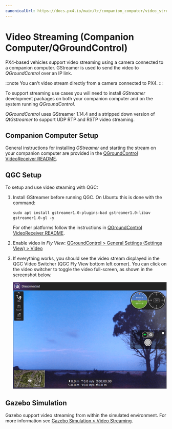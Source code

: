 ```yaml
---
canonicalUrl: https://docs.px4.io/main/tr/companion_computer/video_streaming
---
```


# Video Streaming (Companion Computer/QGroundControl)

PX4-based vehicles support video streaming using a camera connected to a companion computer. GStreamer is used to send the video to *QGroundControl* over an IP link.

:::note
You can't video stream directly from a camera connected to PX4.
:::

To support streaming use cases you will need to install *GStreamer* development packages on both your companion computer and on the system running *QGroundControl*.

*QGroundControl* uses GStreamer 1.14.4 and a stripped down version of *QtGstreamer* to support UDP RTP and RSTP video streaming.

## Companion Computer Setup

General instructions for installing *GStreamer* and starting the stream on your companion computer are provided in the [QGroundControl VideoReceiver README](https://github.com/mavlink/qgroundcontrol/blob/master/src/VideoReceiver/README.md).

## QGC Setup

To setup and use video steaming with QGC:

1. Install GStreamer before running QGC. On Ubuntu this is done with the command:
   ```
   sudo apt install gstreamer1.0-plugins-bad gstreamer1.0-libav gstreamer1.0-gl -y
   ```
   For other platforms follow the instructions in [QGroundControl VideoReceiver README](https://github.com/mavlink/qgroundcontrol/blob/master/src/VideoReceiver/README.md).
1. Enable video in *Fly View*: [QGroundControl > General Settings (Settings View) > Video](https://docs.qgroundcontrol.com/master/en/SettingsView/General.html#video)
1. If everything works, you should see the video stream displayed in the QGC Video Switcher (QGC Fly View bottom left corner). You can click on the video switcher to toggle the video full-screen, as shown in the screenshot below.

   ![QGC displaying video stream](../../assets/videostreaming/qgc-screenshot.png)



## Gazebo Simulation

Gazebo support video streaming from within the simulated environment. For more information see [Gazebo Simulation > Video Streaming](../simulation/gazebo.md#video-streaming).